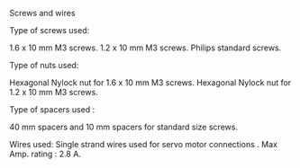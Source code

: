 Screws and wires

Type of screws used:

1.6 x 10 mm M3 screws.
1.2 x 10 mm M3 screws.
Philips standard screws.

Type of nuts used:

Hexagonal Nylock nut for 1.6 x 10 mm M3 screws.
Hexagonal Nylock nut for 1.2 x 10 mm M3 screws.

Type of spacers used : 

40 mm spacers and 10 mm spacers for standard size screws.

Wires used:
Single strand wires used for servo motor connections . Max Amp. rating : 2.8 A. 
